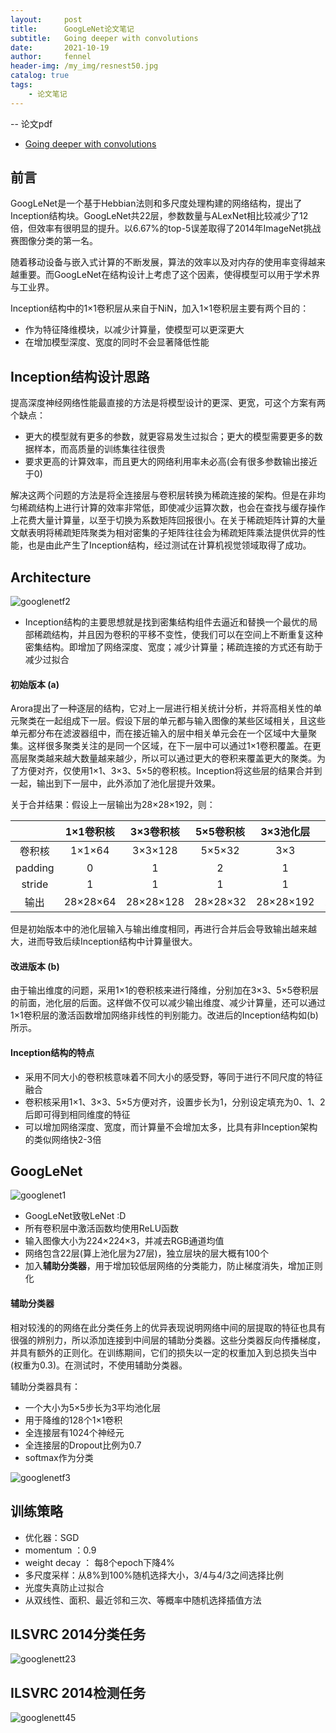 ```yaml
---
layout:     post
title:      GoogLeNet论文笔记
subtitle:   Going deeper with convolutions
date:       2021-10-19
author:     fennel
header-img: /my_img/resnest50.jpg
catalog: true
tags:
    - 论文笔记
---
```


-- 论文pdf

- [Going deeper with convolutions](/paper/googlenet.pdf)

## 前言

GoogLeNet是一个基于Hebbian法则和多尺度处理构建的网络结构，提出了Inception结构块。GoogLeNet共22层，参数数量与ALexNet相比较减少了12倍，但效率有很明显的提升。以6.67%的top-5误差取得了2014年ImageNet挑战赛图像分类的第一名。<br>

随着移动设备与嵌入式计算的不断发展，算法的效率以及对内存的使用率变得越来越重要。而GoogLeNet在结构设计上考虑了这个因素，使得模型可以用于学术界与工业界。

Inception结构中的1×1卷积层从来自于NiN，加入1×1卷积层主要有两个目的：

- 作为特征降维模块，以减少计算量，使模型可以更深更大
- 在增加模型深度、宽度的同时不会显著降低性能

## Inception结构设计思路

提高深度神经网络性能最直接的方法是将模型设计的更深、更宽，可这个方案有两个缺点：

- 更大的模型就有更多的参数，就更容易发生过拟合；更大的模型需要更多的数据样本，而高质量的训练集往往很贵
- 要求更高的计算效率，而且更大的网络利用率未必高(会有很多参数输出接近于0)

解决这两个问题的方法是将全连接层与卷积层转换为稀疏连接的架构。但是在非均匀稀疏结构上进行计算的效率非常低，即使减少运算次数，也会在查找与缓存操作上花费大量计算量，以至于切换为系数矩阵回报很小。在关于稀疏矩阵计算的大量文献表明将稀疏矩阵聚类为相对密集的子矩阵往往会为稀疏矩阵乘法提供优异的性能，也是由此产生了Inception结构，经过测试在计算机视觉领域取得了成功。

## Architecture

![googlenetf2](/my_img/googlenetf2.png)

- Inception结构的主要思想就是找到密集结构组件去逼近和替换一个最优的局部稀疏结构，并且因为卷积的平移不变性，使我们可以在空间上不断重复这种密集结构。即增加了网络深度、宽度；减少计算量；稀疏连接的方式还有助于减少过拟合

#### 初始版本 (a)

Arora提出了一种逐层的结构，它对上一层进行相关统计分析，并将高相关性的单元聚类在一起组成下一层。假设下层的单元都与输入图像的某些区域相关，且这些单元都分布在滤波器组中，而在接近输入的层中相关单元会在一个区域中大量聚集。这样很多聚类关注的是同一个区域，在下一层中可以通过1×1卷积覆盖。在更高层聚类越来越大数量越来越少，所以可以通过更大的卷积来覆盖更大的聚类。为了方便对齐，仅使用1×1、3×3、5×5的卷积核。Inception将这些层的结果合并到一起，输出到下一层中，此外添加了池化层提升效果。<br>

关于合并结果：假设上一层输出为28×28×192，则：

|  | 1×1卷积核 | 3×3卷积核 | 5×5卷积核 | 3×3池化层 | 合并 |
|:---:| :---: | :---: | :---: | :----: | :---: |
| 卷积核 | 1×1×64 | 3×3×128 | 5×5×32 | 3×3 |  |
| padding | 0 | 1 | 2 | 1 | |
| stride | 1 | 1 | 1 | 1 | |
| 输出 | 28×28×64 | 28×28×128 | 28×28×32 | 28×28×192 | 28×28×416 |

但是初始版本中的池化层输入与输出维度相同，再进行合并后会导致输出越来越大，进而导致后续Inception结构中计算量很大。<br>

#### 改进版本 (b)

由于输出维度的问题，采用1×1的卷积核来进行降维，分别加在3×3、5×5卷积层的前面，池化层的后面。这样做不仅可以减少输出维度、减少计算量，还可以通过1×1卷积层的激活函数增加网络非线性的判别能力。改进后的Inception结构如(b)所示。

#### Inception结构的特点

- 采用不同大小的卷积核意味着不同大小的感受野，等同于进行不同尺度的特征融合
- 卷积核采用1×1、3×3、5×5方便对齐，设置步长为1，分别设定填充为0、1、2后即可得到相同维度的特征
- 可以增加网络深度、宽度，而计算量不会增加太多，比具有非Inception架构的类似网络快2-3倍

## GoogLeNet

![googlenet1](/my_img/googlenet1.png)

- GoogLeNet致敬LeNet :D
- 所有卷积层中激活函数均使用ReLU函数
- 输入图像大小为224×224×3，并减去RGB通道均值
- 网络包含22层(算上池化层为27层)，独立层块的层大概有100个
- 加入**辅助分类器**，用于增加较低层网络的分类能力，防止梯度消失，增加正则化

#### 辅助分类器

相对较浅的的网络在此分类任务上的优异表现说明网络中间的层提取的特征也具有很强的辨别力，所以添加连接到中间层的辅助分类器。这些分类器反向传播梯度，并具有额外的正则化。在训练期间，它们的损失以一定的权重加入到总损失当中(权重为0.3)。在测试时，不使用辅助分类器。<br>

辅助分类器具有：
- 一个大小为5×5步长为3平均池化层
- 用于降维的128个1×1卷积
- 全连接层有1024个神经元
- 全连接层的Dropout比例为0.7
- softmax作为分类

![googlenetf3](/my_img/googlenetf3.png)

## 训练策略

- 优化器：SGD
- momentum ：0.9
- weight decay ： 每8个epoch下降4%
- 多尺度采样：从8%到100%随机选择大小，3/4与4/3之间选择比例
- 光度失真防止过拟合
- 从双线性、面积、最近邻和三次、等概率中随机选择插值方法

## ILSVRC 2014分类任务

![googlenett23](/my_img/googlenett23.png)

## ILSVRC 2014检测任务

![googlenett45](/my_img/googlenett45.png)
